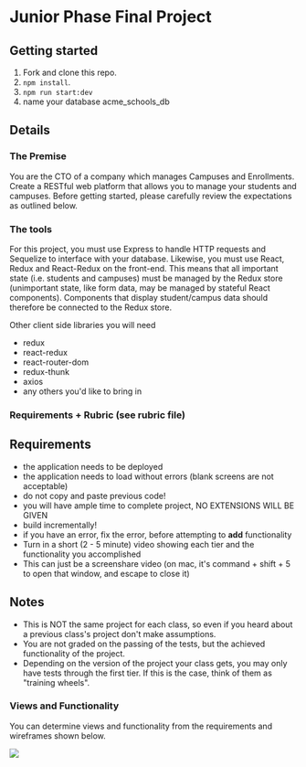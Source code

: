 # Junior Phase Final Project

## Getting started

1. Fork and clone this repo.
2. `npm install`.
3. `npm run start:dev`
4. name your database acme_schools_db
## Details

### The Premise

You are the CTO of a company which manages Campuses and Enrollments. Create a RESTful web platform that allows you to manage your students and campuses. Before getting started, please carefully review the expectations as outlined below.

### The tools

For this project, you must use Express to handle HTTP requests and Sequelize to interface with your database. Likewise, you must use React, Redux and React-Redux on the front-end. This means that all important state (i.e. students and campuses) must be managed by the Redux store (unimportant state, like form data, may be managed by stateful React components). Components that display student/campus data should therefore be connected to the Redux store. 

Other client side libraries you will need
- redux
- react-redux
- react-router-dom
- redux-thunk
- axios
- any others you'd like to bring in

### Requirements + Rubric (see rubric file)

## Requirements

- the application needs to be deployed
- the application needs to load without errors (blank screens are not acceptable)
- do not copy and paste previous code!
- you will have ample time to complete project, NO EXTENSIONS WILL BE GIVEN
- build incrementally! 
- if you have an error, fix the error, before attempting to **add** functionality
- Turn in a short (2 - 5 minute) video showing each tier and the functionality you accomplished
- This can just be a screenshare video (on mac, it's command + shift + 5 to open that window, and escape to close it)

## Notes

- This is NOT the same project for each class, so even if you heard about a previous class's project don't make assumptions.
- You are not graded on the passing of the tests, but the achieved functionality of the project.
- Depending on the version of the project your class gets, you may only have tests through the first tier. If this is the case, think of them as "training wheels".

### Views and Functionality

You can determine views and functionality from the requirements and wireframes shown below.

<img src='https://github.com/FullstackAcademy/jpfp-template-V2-a/blob/main/wireframes.png' />


